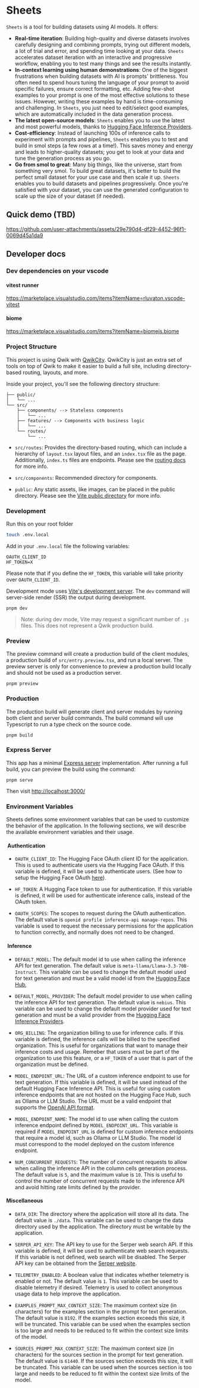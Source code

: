 # Sheets

`Sheets` is a tool for building datasets using AI models. It offers:

- **Real-time iteration**: Building high-quality and diverse datasets involves carefully designing and combining prompts, trying out different models, a lot of trial and error, and spending time looking at your data. `Sheets` accelerates dataset iteration with an interactive and progressive workflow, enabling you to test many things and see the results instantly.
- **In-context learning using human demonstrations**: One of the biggest frustrations when building datasets with AI is prompts' brittleness. You often need to spend hours tuning the language of your prompt to avoid specific failures, ensure correct formatting, etc. Adding few-shot examples to your prompt is one of the most effective solutions to these issues. However, writing these examples by hand is time-consuming and challenging. In `Sheets`, you just need to edit/select good examples, which are automatically included in the data generation process.
- **The latest open-source models**: `Sheets` enables you to use the latest and most powerful models, thanks to [Hugging Face Inference Providers](https://huggingface.co/blog/inference-providers).
- **Cost-efficiency**: Instead of launching 100s of inference calls to experiment with prompts and pipelines, `Sheets` enables you to test and build in smol steps (a few rows at a time!). This saves money and energy and leads to higher-quality datasets; you get to look at your data and tune the generation process as you go.
- **Go from smol to great**:  Many big things, like the universe, start from something very smol. To build great datasets, it's better to build the perfect small dataset for your use case and then scale it up. `Sheets` enables you to build datasets and pipelines progressively. Once you're satisfied with your dataset, you can use the generated configuration to scale up the size of your dataset (if needed).

## Quick demo (TBD)

<https://github.com/user-attachments/assets/29e790d4-df29-4452-96f1-0069d45a1da9>

## Developer docs

### Dev dependencies on your vscode

#### vitest runner

<https://marketplace.visualstudio.com/items?itemName=rluvaton.vscode-vitest>

#### biome

<https://marketplace.visualstudio.com/items?itemName=biomejs.biome>

### Project Structure

This project is using Qwik with [QwikCity](https://qwik.dev/qwikcity/overview/). QwikCity is just an extra set of tools on top of Qwik to make it easier to build a full site, including directory-based routing, layouts, and more.

Inside your project, you'll see the following directory structure:

```
├── public/
│   └── ...
└── src/
    ├── components/ --> Stateless components
    │   └── ...
    ├── features/ --> Components with business logic
    │   └── ...
    └── routes/
        └── ...
```

- `src/routes`: Provides the directory-based routing, which can include a hierarchy of `layout.tsx` layout files, and an `index.tsx` file as the page. Additionally, `index.ts` files are endpoints. Please see the [routing docs](https://qwik.dev/qwikcity/routing/overview/) for more info.

- `src/components`: Recommended directory for components.

- `public`: Any static assets, like images, can be placed in the public directory. Please see the [Vite public directory](https://vitejs.dev/guide/assets.html#the-public-directory) for more info.

### Development

Run this on your root folder

```sh
touch .env.local
```

Add in your `.env.local` file the following variables:

```
OAUTH_CLIENT_ID
HF_TOKEN=X
```

Please note that if you define the `HF_TOKEN`, this variable will take priority over `OAUTH_CLIENT_ID`.

Development mode uses [Vite's development server](https://vitejs.dev/). The `dev` command will server-side render (SSR) the output during development.

```shell
pnpm dev
```

> Note: during dev mode, Vite may request a significant number of `.js` files. This does not represent a Qwik production build.

### Preview

The preview command will create a production build of the client modules, a production build of `src/entry.preview.tsx`, and run a local server. The preview server is only for convenience to preview a production build locally and should not be used as a production server.

```shell
pnpm preview
```

### Production

The production build will generate client and server modules by running both client and server build commands. The build command will use Typescript to run a type check on the source code.

```shell
pnpm build
```

### Express Server

This app has a minimal [Express server](https://expressjs.com/) implementation. After running a full build, you can preview the build using the command:

```
pnpm serve
```

Then visit [http://localhost:3000/](http://localhost:3000/)

### Environment Variables

Sheets defines some environment variables that can be used to customize the behavior of the application. In the following sections, we will describe the available environment variables and their usage.

####  Authentication

- `OAUTH_CLIENT_ID`: The Hugging Face OAuth client ID for the application. This is used to authenticate users via the Hugging Face OAuth. If this variable is defined, it will be used to authenticate users. (See how to setup the Hugging Face OAuth [here](https://huggingface.co/blog/frascuchon/running-sheets-locally#oauth-authentication)).

- `HF_TOKEN`: A Hugging Face token to use for authentication. If this variable is defined, it will be used for authenticate inference calls, instead of the OAuth token.

- `OAUTH_SCOPES`: The scopes to request during the OAuth authentication. The default value is `openid profile inference-api manage-repos`. This variable is used to request the necessary permissions for the application to function correctly, and normally does not need to be changed.

####  Inference

- `DEFAULT_MODEL`: The default model id to use when calling the inference API for text generation. The default value is `meta-llama/Llama-3.3-70B-Instruct`. This variable can be used to change the default model used for text generation and must be a valid model id from the [Hugging Face Hub](https://huggingface.co/models?pipeline_tag=text-generation&inference_provider=all&sort=trending),

- `DEFAULT_MODEL_PROVIDER`: The default model provider to use when calling the inference API for text generation. The default value is `nebius`. This variable can be used to change the default model provider used for text generation and must be a valid provider from the [Hugging Face Inference Providers](https://huggingface.co/docs/inference-providers/en/index).

- `ORG_BILLING`: The organization billing to use for inference calls. If this variable is defined, the inference calls will be billed to the specified organization. This is useful for organizations that want to manage their inference costs and usage. Remeber that users must be part of the organization to use this feature, or a `HF_TOKEN` of a user that is part of the organization must be defined.

- `MODEL_ENDPOINT_URL`:  The URL of a custom inference endpoint to use for text generation. If this variable is defined, it will be used instead of the default Hugging Face Inference API. This is useful for using custom inference endpoints that are not hosted on the Hugging Face Hub, such as Ollama or LLM Studio. The URL must be a valid endpoint that supports the [OpenAI API format](https://platform.openai.com/docs/api-reference/chat/create).

- `MODEL_ENDPOINT_NAME`: The model id to use when calling the custom inference endpoint defined by `MODEL_ENDPOINT_URL`. This variable is required if `MODEL_ENDPOINT_URL` is defined for custom inference endpoints that require a model id, such as Ollama or LLM Studio. The model id must correspond to the model deployed on the custom inference endpoint.

- `NUM_CONCURRENT_REQUESTS`: The number of concurrent requests to allow when calling the inference API in the column cells generation process. The default value is `5`, and the maximum value is `10`. This is useful to control the number of concurrent requests made to the inference API and avoid hitting rate limits defined by the provider.

#### Miscellaneous

- `DATA_DIR`: The directory where the application will store all its data. The default value is `./data`. This variable can be used to change the data directory used by the application. The directory must be writable by the application.

- `SERPER_API_KEY`: The API key to use for the Serper web search API. If this variable is defined, it will be used to authenticate web search requests. If this variable is not defined, web search will be disabled. The Serper API key can be obtained from the [Serper website](https://serper.dev/).

- `TELEMETRY_ENABLED`: A boolean value that indicates whether telemetry is enabled or not. The default value is `1`. This variable can be used to disable telemetry if desired. Telemetry is used to collect anonymous usage data to help improve the application.

- `EXAMPLES_PROMPT_MAX_CONTEXT_SIZE`: The maximum context size (in characters) for the examples section in the prompt for text generation. The default value is `8192`. If the examples section exceeds this size, it will be truncated. This variable can be used when the examples section is too large and needs to be reduced to fit within the context size limits of the model.

- `SOURCES_PROMPT_MAX_CONTEXT_SIZE`: The maximum context size (in characters) for the sources section in the prompt for text generation. The default value is `61440`. If the sources section exceeds this size, it will be truncated. This variable can be used when the sources section is too large and needs to be reduced to fit within the context size limits of the model.
